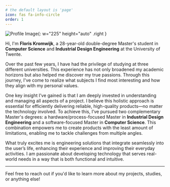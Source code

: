 ```yaml
---
# the default layout is 'page'
icon: fas fa-info-circle
order: 1
---
```


![Profile Image](../assets/img/about/profile.png){: w="225" height="auto" .right }

Hi, I'm **Floris Kromwijk**, a 28-year-old double-degree Master's student in **Computer Science** and **Industrial Design Engineering** at the University of Twente.

Over the past few years, I have had the privilege of studying at three different universities. This experience has not only broadened my academic horizons but also helped me discover my true passions. Through this journey, I've come to realize what subjects I find most interesting and how they align with my personal values.

One key insight I’ve gained is that I am deeply invested in understanding and managing all aspects of a project. I believe this holistic approach is essential for efficiently delivering reliable, high-quality products—no matter the technology involved. To achieve this, I’ve pursued two complementary Master's degrees: a hardware/process-focused Master in **Industrial Design Engineering** and a software-focused Master in **Computer Science**. This combination empowers me to create products with the least amount of limitations, enabling me to tackle challenges from multiple angles.

What truly excites me is engineering solutions that integrate seamlessly into the user’s life, enhancing their experience and improving their everyday activities. I am passionate about developing technology that serves real-world needs in a way that is both functional and intuitive.

---

Feel free to reach out if you'd like to learn more about my projects, studies, or anything else!
